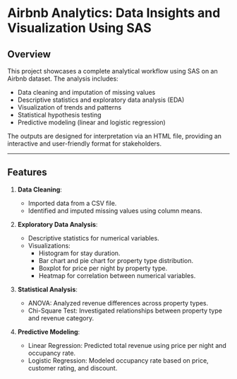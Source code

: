 # Airbnb Analytics: Data Insights and Visualization Using SAS

## Overview
This project showcases a complete analytical workflow using SAS on an Airbnb dataset. The analysis includes:
- Data cleaning and imputation of missing values
- Descriptive statistics and exploratory data analysis (EDA)
- Visualization of trends and patterns
- Statistical hypothesis testing
- Predictive modeling (linear and logistic regression)

The outputs are designed for interpretation via an HTML file, providing an interactive and user-friendly format for stakeholders.

---

## Features
1. **Data Cleaning**:
   - Imported data from a CSV file.
   - Identified and imputed missing values using column means.

2. **Exploratory Data Analysis**:
   - Descriptive statistics for numerical variables.
   - Visualizations:
     - Histogram for stay duration.
     - Bar chart and pie chart for property type distribution.
     - Boxplot for price per night by property type.
     - Heatmap for correlation between numerical variables.

3. **Statistical Analysis**:
   - ANOVA: Analyzed revenue differences across property types.
   - Chi-Square Test: Investigated relationships between property type and revenue category.

4. **Predictive Modeling**:
   - Linear Regression: Predicted total revenue using price per night and occupancy rate.
   - Logistic Regression: Modeled occupancy rate based on price, customer rating, and discount.


